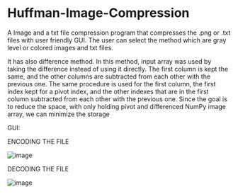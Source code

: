 # Huffman-Image-Compression
A Image and a txt file compression program that compresses the .png or .txt files with user friendly GUI. The user can select the method which are gray level or colored images and txt files. 

It has also difference method. In this method, input array was used by taking the difference instead of using it directly. The first column is kept the same, and the other columns are subtracted from each other with the previous one. The same procedure is used for the first column, the first index kept for a pivot index, and the other indexes that are in the first column subtracted from each other with the previous one. Since the goal is to reduce the space, with only holding pivot and differenced NumPy image array, we can minimize the storage

GUI:

ENCODING THE FILE

![image](https://user-images.githubusercontent.com/59413074/187638518-4de3992e-8c97-4505-8189-35422c7cab30.png)


DECODING THE FILE

![image](https://user-images.githubusercontent.com/59413074/187638532-1f3e7f9d-6b4a-4d2c-8b15-573d2f3c4b5a.png)

